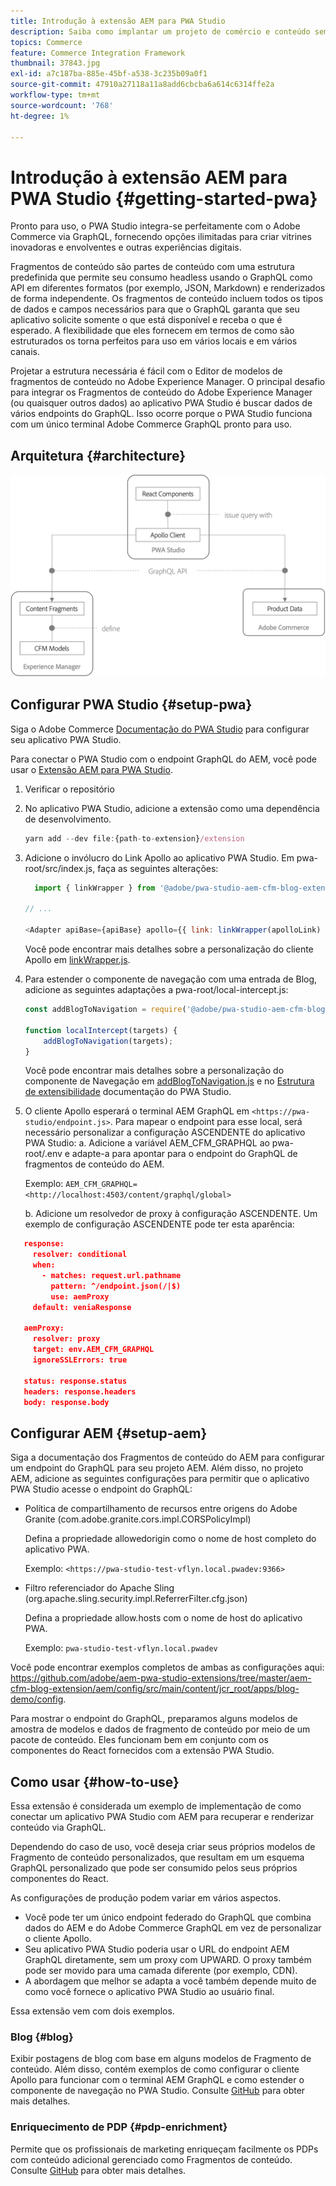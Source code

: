 ```yaml
---
title: Introdução à extensão AEM para PWA Studio
description: Saiba como implantar um projeto de comércio e conteúdo sem periféricos de AEM com o PWA Studio.
topics: Commerce
feature: Commerce Integration Framework
thumbnail: 37843.jpg
exl-id: a7c187ba-885e-45bf-a538-3c235b09a0f1
source-git-commit: 47910a27118a11a8add6cbcba6a614c6314ffe2a
workflow-type: tm+mt
source-wordcount: '768'
ht-degree: 1%

---
```


# Introdução à extensão AEM para PWA Studio {#getting-started-pwa}

Pronto para uso, o PWA Studio integra-se perfeitamente com o Adobe Commerce via GraphQL, fornecendo opções ilimitadas para criar vitrines inovadoras e envolventes e outras experiências digitais.

Fragmentos de conteúdo são partes de conteúdo com uma estrutura predefinida que permite seu consumo headless usando o GraphQL como API em diferentes formatos (por exemplo, JSON, Markdown) e renderizados de forma independente. Os fragmentos de conteúdo incluem todos os tipos de dados e campos necessários para que o GraphQL garanta que seu aplicativo solicite somente o que está disponível e receba o que é esperado. A flexibilidade que eles fornecem em termos de como são estruturados os torna perfeitos para uso em vários locais e em vários canais.

Projetar a estrutura necessária é fácil com o Editor de modelos de fragmentos de conteúdo no Adobe Experience Manager. O principal desafio para integrar os Fragmentos de conteúdo do Adobe Experience Manager (ou quaisquer outros dados) ao aplicativo PWA Studio é buscar dados de vários endpoints do GraphQL. Isso ocorre porque o PWA Studio funciona com um único terminal Adobe Commerce GraphQL pronto para uso.

## Arquitetura {#architecture}

![Arquitetura headless do PWA](/help/commerce-cloud/assets/PWA-Studio_Architecture.png)

## Configurar PWA Studio {#setup-pwa}

Siga o Adobe Commerce [Documentação do PWA Studio](https://developer.adobe.com/commerce/pwa-studio/tutorials/) para configurar seu aplicativo PWA Studio.

Para conectar o PWA Studio com o endpoint GraphQL do AEM, você pode usar o [Extensão AEM para PWA Studio](https://github.com/adobe/aem-pwa-studio-extensions).

1. Verificar o repositório

1. No aplicativo PWA Studio, adicione a extensão como uma dependência de desenvolvimento.

   ```javascript
   yarn add --dev file:{path-to-extension}/extension
   ```

1. Adicione o invólucro do Link Apollo ao aplicativo PWA Studio. Em pwa-root/src/index.js, faça as seguintes alterações:

   ```javascript
     import { linkWrapper } from '@adobe/pwa-studio-aem-cfm-blog-extension';
   
   // ...
   
   <Adapter apiBase={apiBase} apollo={{ link: linkWrapper(apolloLink) }} store={store}>
   ```

   Você pode encontrar mais detalhes sobre a personalização do cliente Apollo em [linkWrapper.js](https://github.com/adobe/aem-pwa-studio-extensions/blob/master/aem-cfm-blog-extension/extension/src/linkWrapper.js).

1. Para estender o componente de navegação com uma entrada de Blog, adicione as seguintes adaptações a pwa-root/local-intercept.js:

   ```javascript
   const addBlogToNavigation = require('@adobe/pwa-studio-aem-cfm-blog-extension/src/addBlogToNavigation');
   
   function localIntercept(targets) {
       addBlogToNavigation(targets);
   }    
   ```

   Você pode encontrar mais detalhes sobre a personalização do componente de Navegação em [addBlogToNavigation.js](https://github.com/adobe/aem-pwa-studio-extensions/blob/master/aem-cfm-blog-extension/extension/src/addBlogToNavigation.js) e no [Estrutura de extensibilidade](https://developer.adobe.com/commerce/pwa-studio/guides/general-concepts/extensibility/) documentação do PWA Studio.

1. O cliente Apollo esperará o terminal AEM GraphQL em `<https://pwa-studio/endpoint.js>`. Para mapear o endpoint para esse local, será necessário personalizar a configuração ASCENDENTE do aplicativo PWA Studio: a. Adicione a variável AEM_CFM_GRAPHQL ao pwa-root/.env e adapte-a para apontar para o endpoint do GraphQL de fragmentos de conteúdo do AEM.

   Exemplo: `AEM_CFM_GRAPHQL=<http://localhost:4503/content/graphql/global>`

   b. Adicione um resolvedor de proxy à configuração ASCENDENTE. Um exemplo de configuração ASCENDENTE pode ter esta aparência:

```json
   response:
     resolver: conditional
     when:
       - matches: request.url.pathname
         pattern: ^/endpoint.json(/|$)
         use: aemProxy
     default: veniaResponse

   aemProxy:
     resolver: proxy
     target: env.AEM_CFM_GRAPHQL
     ignoreSSLErrors: true

   status: response.status
   headers: response.headers
   body: response.body
```

## Configurar AEM {#setup-aem}

Siga a documentação dos Fragmentos de conteúdo do AEM para configurar um endpoint do GraphQL para seu projeto AEM. Além disso, no projeto AEM, adicione as seguintes configurações para permitir que o aplicativo PWA Studio acesse o endpoint do GraphQL:

* Política de compartilhamento de recursos entre origens do Adobe Granite (com.adobe.granite.cors.impl.CORSPolicyImpl)

   Defina a propriedade allowedorigin como o nome de host completo do aplicativo PWA.

   Exemplo:  `<https://pwa-studio-test-vflyn.local.pwadev:9366>`

* Filtro referenciador do Apache Sling (org.apache.sling.security.impl.ReferrerFilter.cfg.json)

   Defina a propriedade allow.hosts com o nome de host do aplicativo PWA.

   Exemplo: `pwa-studio-test-vflyn.local.pwadev`

Você pode encontrar exemplos completos de ambas as configurações aqui: <https://github.com/adobe/aem-pwa-studio-extensions/tree/master/aem-cfm-blog-extension/aem/config/src/main/content/jcr_root/apps/blog-demo/config>.

Para mostrar o endpoint do GraphQL, preparamos alguns modelos de amostra de modelos e dados de fragmento de conteúdo por meio de um pacote de conteúdo. Eles funcionam bem em conjunto com os componentes do React fornecidos com a extensão PWA Studio.

## Como usar {#how-to-use}

Essa extensão é considerada um exemplo de implementação de como conectar um aplicativo PWA Studio com AEM para recuperar e renderizar conteúdo via GraphQL.

Dependendo do caso de uso, você deseja criar seus próprios modelos de Fragmento de conteúdo personalizados, que resultam em um esquema GraphQL personalizado que pode ser consumido pelos seus próprios componentes do React.

As configurações de produção podem variar em vários aspectos.

* Você pode ter um único endpoint federado do GraphQL que combina dados do AEM e do Adobe Commerce GraphQL em vez de personalizar o cliente Apollo.
* Seu aplicativo PWA Studio poderia usar o URL do endpoint AEM GraphQL diretamente, sem um proxy com UPWARD. O proxy também pode ser movido para uma camada diferente (por exemplo, CDN).
* A abordagem que melhor se adapta a você também depende muito de como você fornece o aplicativo PWA Studio ao usuário final.

Essa extensão vem com dois exemplos.

### Blog {#blog}

Exibir postagens de blog com base em alguns modelos de Fragmento de conteúdo. Além disso, contém exemplos de como configurar o cliente Apollo para funcionar com o terminal AEM GraphQL e como estender o componente de navegação no PWA Studio. Consulte [GitHub](https://github.com/adobe/aem-pwa-studio-extensions/tree/master/aem-cfm-blog-extension) para obter mais detalhes.

### Enriquecimento de PDP {#pdp-enrichment}

Permite que os profissionais de marketing enriqueçam facilmente os PDPs com conteúdo adicional gerenciado como Fragmentos de conteúdo.  Consulte [GitHub](https://github.com/adobe/aem-pwa-studio-extensions/tree/master/aem-cif-product-page-extension) para obter mais detalhes.
